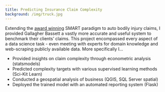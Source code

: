 ```yaml
---
title: Predicting Insurance Claim Complexity
background: /img/truck.jpg 
---
```


Extending the [award winning](https://www.businessinsurance.com/article/20181104/NEWS08/912324896/Business-Insurance-2018-Innovation-Awards-SMART-Benchmark-Gallagher-Bassett) SMART paradigm to auto bodily injury claims, I provided Gallagher Bassett a vastly more accurate and useful system to benchmark their clients’ claims. This project encompassed every aspect of a data science task - even meeting with experts for domain knowledge and web-scraping publicly available data. More specifically I...

- Provided insights on claim complexity through econometric analysis (statsmodels)
- Predicted complexity targets with various supervised learning methods (Sci-Kit Learn)
- Conducted a geospatial analysis of business (QGIS, SQL Server spatial)
- Deployed the trained model with an automated reporting system (Flask)
